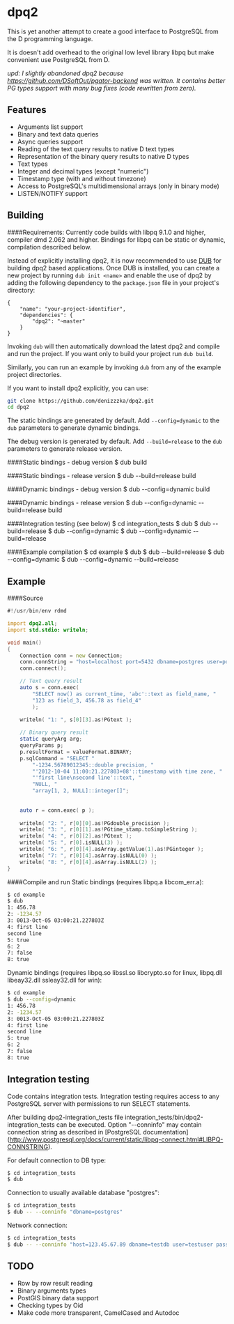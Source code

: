 dpq2
====
This is yet another attempt to create a good interface to PostgreSQL from the 
D programming language.

It is doesn't add overhead to the original low level library libpq but
make convenient use PostgreSQL from D.

_upd: I slightly abandoned dpq2 because https://github.com/DSoftOut/pgator-backend was written. It contains better PG types support with many bug fixes (code rewritten from zero)._


Features
--------

* Arguments list support
* Binary and text data queries
* Async queries support
* Reading of the text query results to native D text types
* Representation of the binary query results to native D types
 * Text types
 * Integer and decimal types (except "numeric")
 * Timestamp type (with and without timezone)
* Access to PostgreSQL's multidimensional arrays (only in binary mode)
* LISTEN/NOTIFY support

Building
--------

####Requirements:
Currently code builds with libpq 9.1.0 and higher, compiler dmd 2.062 and higher.
Bindings for libpq can be static or dynamic, compilation described below.

Instead of explicitly installing dpq2, it is now recommended to use 
[DUB](https://github.com/rejectedsoftware/dub) for building dpq2 based
applications. Once DUB is installed, you can create a new project by running
`dub init <name>` and enable the use of dpq2 by adding the following
dependency to the `package.json` file in your project's directory:

    {
        "name": "your-project-identifier",
        "dependencies": {
            "dpq2": "~master"
        }
    }

Invoking `dub` will then automatically download the latest dpq2 and compile
and run the project.
If you want only to build your project run `dub build`.

Similarly, you can run an example by invoking `dub` from any of the
example project directories.

If you want to install dpq2 explicitly, you can use:

```sh
git clone https://github.com/denizzzka/dpq2.git
cd dpq2
```

The static bindings are generated by default. Add `--config=dynamic`
to the `dub` parameters to generate dynamic bindings.

The debug version is generated by default. Add `--build=release`
to the `dub` parameters to generate release version.

####Static bindings - debug version
    $ dub build

####Static bindings - release version
    $ dub --build=release build

####Dynamic bindings - debug version
    $ dub --config=dynamic build

####Dynamic bindings - release version
    $ dub --config=dynamic --build=release build

####Integration testing (see below)
    $ cd integration_tests
    $ dub
    $ dub --build=release
    $ dub --config=dynamic
    $ dub --config=dynamic --build=release

####Example compilation
    $ cd example
    $ dub
    $ dub --build=release
    $ dub --config=dynamic
    $ dub --config=dynamic --build=release

Example
-------
####Source
```D
#!/usr/bin/env rdmd

import dpq2.all;
import std.stdio: writeln;

void main()
{
    Connection conn = new Connection;
    conn.connString = "host=localhost port=5432 dbname=postgres user=postgres password=******";
    conn.connect();

    // Text query result
    auto s = conn.exec(
        "SELECT now() as current_time, 'abc'::text as field_name, "
        "123 as field_3, 456.78 as field_4"
        );
        
    writeln( "1: ", s[0][3].as!PGtext );

    // Binary query result
    static queryArg arg;
    queryParams p;
    p.resultFormat = valueFormat.BINARY;
    p.sqlCommand = "SELECT "
        "-1234.56789012345::double precision, "
        "'2012-10-04 11:00:21.227803+08'::timestamp with time zone, "
        "'first line\nsecond line'::text, "
        "NULL, "
        "array[1, 2, NULL]::integer[]";
    
    
    auto r = conn.exec( p );    
 
    writeln( "2: ", r[0][0].as!PGdouble_precision );
    writeln( "3: ", r[0][1].as!PGtime_stamp.toSimpleString );
    writeln( "4: ", r[0][2].as!PGtext );
    writeln( "5: ", r[0].isNULL(3) );
    writeln( "6: ", r[0][4].asArray.getValue(1).as!PGinteger );
    writeln( "7: ", r[0][4].asArray.isNULL(0) );
    writeln( "8: ", r[0][4].asArray.isNULL(2) );
}

```
####Compile and run
Static bindings (requires libpq.a libcom_err.a):
```sh
$ cd example
$ dub
1: 456.78
2: -1234.57
3: 0013-Oct-05 03:00:21.227803Z
4: first line
second line
5: true
6: 2
7: false
8: true
```
Dynamic bindings (requires libpq.so libssl.so libcrypto.so for linux, libpq.dll libeay32.dll ssleay32.dll for win):
```sh
$ cd example
$ dub --config=dynamic
1: 456.78
2: -1234.57
3: 0013-Oct-05 03:00:21.227803Z
4: first line
second line
5: true
6: 2
7: false
8: true
```

Integration testing
----------

Code contains integration tests. Integration testing requires access to any PostgreSQL server with
permissions to run SELECT statements.

After building dpq2-integration_tests file integration_tests/bin/dpq2-integration_tests can be executed.
Option "--conninfo" may contain connection string as described in [PostgreSQL documentation]
(http://www.postgresql.org/docs/current/static/libpq-connect.html#LIBPQ-CONNSTRING).

For default connection to DB type:

```sh
$ cd integration_tests
$ dub
```
Connection to usually available database "postgres":
```sh
$ cd integration_tests
$ dub -- --conninfo "dbname=postgres"
```
Network connection:
```sh
$ cd integration_tests
$ dub -- --conninfo "host=123.45.67.89 dbname=testdb user=testuser password=123123"
```

TODO
----

* Row by row result reading
* Binary arguments types
* PostGIS binary data support
* Checking types by Oid
* Make code more transparent, CamelCased and Autodoc
